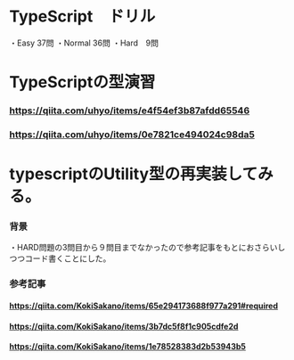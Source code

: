 # TypeScript　ドリル
・Easy 37問
・Normal 36問
・Hard　9問

# TypeScriptの型演習
### https://qiita.com/uhyo/items/e4f54ef3b87afdd65546
### https://qiita.com/uhyo/items/0e7821ce494024c98da5

# typescriptのUtility型の再実装してみる。
### 背景
・HARD問題の3問目から９問目までなかったので参考記事をもとにおさらいしつつコード書くことにした。

### 参考記事
#### https://qiita.com/KokiSakano/items/65e294173688f977a291#required
#### https://qiita.com/KokiSakano/items/3b7dc5f8f1c905cdfe2d
#### https://qiita.com/KokiSakano/items/1e78528383d2b53943b5

